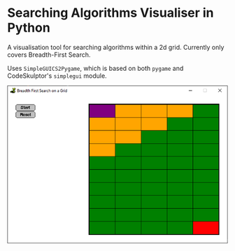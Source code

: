 # Searching Algorithms Visualiser in Python

A visualisation tool for searching algorithms within a 2d grid. Currently only covers Breadth-First Search.

Uses `SimpleGUICS2Pygame`, which is based on both `pygame` and CodeSkulptor's `simplegui` module.

![python breadth-first search](breadth-first-search-visualisation-python.png)

